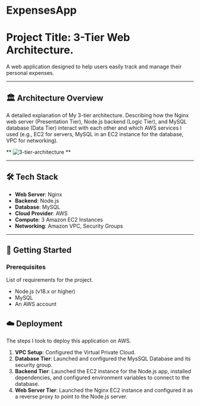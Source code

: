 # ExpensesApp

# Project Title: 3-Tier Web Architecture.

A web application designed to help users easily track and manage their personal expenses.

---

## 🏛️ Architecture Overview

A detailed explanation of My 3-tier architecture. Describing how the Nginx web server (Presentation Tier), Node.js backend (Logic Tier), and MySQL database (Data Tier) interact with each other and which AWS services I used (e.g., EC2 for servers, MySQL in an EC2 instance for the database, VPC for networking).

**
![3-tier-architecture](https://github.com/user-attachments/assets/27f89e6f-6ab3-47e7-bdf0-363d68564ac1)
**

---
## 🛠️ Tech Stack

* **Web Server**: Nginx
* **Backend**: Node.js
* **Database**: MySQL
* **Cloud Provider**: AWS
* **Compute**: 3 Amazon EC2 Instances
* **Networking**: Amazon VPC, Security Groups

---
## 🚀 Getting Started

### Prerequisites

List of requirements for the project.
* Node.js (v18.x or higher)
* MySQL
* An AWS account

## ☁️ Deployment

The steps I took to deploy this application on AWS.

1.  **VPC Setup**: Configured the Virtual Private Cloud.
2.  **Database Tier**: Launched and configured the MysSQL Database and its security group.
3.  **Backend Tier**: Launched the EC2 instance for the Node.js app, installed dependencies, and configured environment variables to connect to the database.
4.  **Web Server Tier**: Launched the Nginx EC2 instance and configured it as a reverse proxy to point to the Node.js server.
